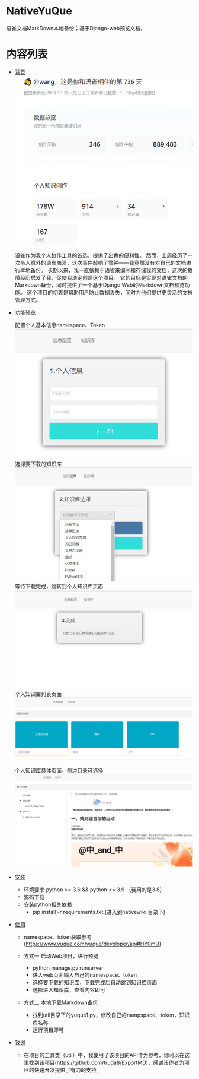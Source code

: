 # NativeYuQue
语雀文档MarkDown本地备份；基于Django-web预览文档。

# 内容列表
- [背景](#背景)
    ![Local Image](images/bg.png)
  

    语雀作为我个人协作工具的首选，提供了出色的便利性。
    然而，上周经历了一次令人意外的语雀崩溃，这次事件敲响了警钟——我竟然没有对自己的文档进行本地备份。
    长期以来，我一直依赖于语雀来编写和存储我的文档，这次的故障经历启发了我，促使我决定创建这个项目。
    它的目标是实现对语雀文档的Markdown备份，同时提供了一个基于Django Web的Markdown文档预览功能。
    这个项目的初衷是帮助用户防止数据丢失，同时为他们提供更灵活的文档管理方式。
    
    
- [功能预览](#功能预览)

    配置个人基本信息namespace、Token
    ![Local Image](images/1.png)
    选择要下载的知识库
    ![Local Image](images/2.png)
    等待下载完成，跳转到个人知识库页面
    ![Local Image](images/3.png)
    个人知识库列表页面
    ![Local Image](images/4.png)
    个人知识库具体页面，侧边目录可选择
    ![Local Image](images/5.png)

- [安装](#安装)
    
    - 环境要求 python >= 3.6 && python <= 3.9 （我用的是3.8）
    - 源码下载
    - 安装python相关依赖
       - pip install -r requirements.txt (进入到nativewiki 目录下)
 

- [使用](#使用)
    
    - namespace、token获取参考(https://www.yuque.com/yuque/developer/api#HY0mU)

    - 方式一 启动Web项目，进行预览
       - python manage.py runserver
       - 进入web页面输入自己的namespace、token
       - 选择要下载的知识库，下载完成后自动跳到知识库页面
       - 选择进入知识库，查看内容即可
 
    - 方式二 本地下载Markdown备份
        - 找到util目录下的yuque1.py，修改自己的nampspace、token，知识库名称
        - 运行项目即可

- [致谢](#致谢)
    - 在项目的工具类（util）中，我使用了该项目的API作为参考，你可以在这里找到该项目(https://github.com/truda8/ExportMD)，感谢该作者为项目的快速开发提供了有力的支持。
